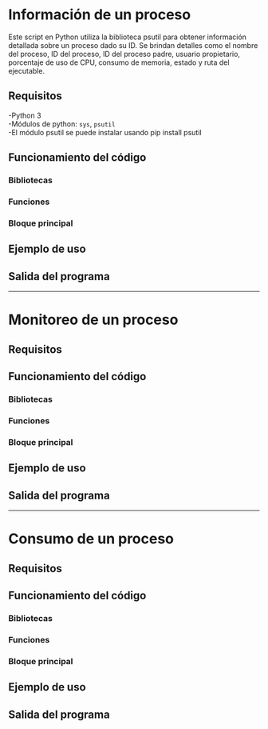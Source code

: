 # Información de un proceso
Este script en Python utiliza la biblioteca psutil para obtener información detallada sobre un proceso dado su ID. Se brindan detalles como el nombre del proceso, ID del proceso, ID del proceso padre, usuario propietario, porcentaje de uso de CPU, consumo de memoria, estado y ruta del ejecutable.
## Requisitos
-Python 3  
-Módulos de python: `sys`, `psutil`  
-El módulo psutil se puede instalar usando pip install psutil  
## Funcionamiento del código
### Bibliotecas
### Funciones
### Bloque principal
## Ejemplo de uso
## Salida del programa
---
# Monitoreo de un proceso
## Requisitos
## Funcionamiento del código
### Bibliotecas
### Funciones
### Bloque principal
## Ejemplo de uso
## Salida del programa
---
# Consumo de un proceso
## Requisitos
## Funcionamiento del código
### Bibliotecas
### Funciones
### Bloque principal
## Ejemplo de uso
## Salida del programa

